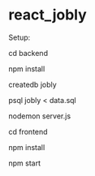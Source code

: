 # react_jobly

Setup:

cd backend

npm install

createdb jobly

psql jobly < data.sql

nodemon server.js

cd frontend

npm install

npm start
